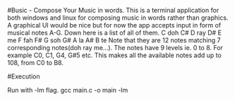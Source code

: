 #Busic - Compose Your Music in words.
This is a terminal application for both windows and linux for composing music in words rather than graphics. A graphical UI would be nice but for now the app accepts input in form of musical notes A-G. Down here is a list of all of them.
C	doh
C#
D	ray
D#
E	me
F	fah
F#
G	soh
G#
A	la
A#
B	te
Note that they are 12 notes matching 7 corresponding notes(doh ray me...).
The notes have 9 levels ie. 0 to 8. For example
C0, C1, G4, G#5 etc.
This makes all the available notes add up to 108, from C0 to B8.


#Execution

Run with -lm flag.
gcc main.c -o main -lm
